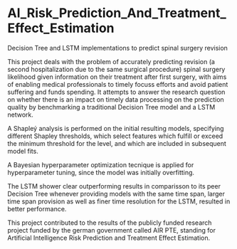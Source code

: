 # AI_Risk_Prediction_And_Treatment_Effect_Estimation
 Decision Tree and LSTM implementations to predict spinal surgery revision

 This project deals with the problem of accurately predicting revision (a second hospitalization due to the same surgical procedure) spinal surgery likelihood given information on their treatment after first surgery, with aims of enabling medical professionals to timely focuss efforts and avoid patient suffering and funds spending. It attempts to answer the research question on whether there is an impact on timely data processing on the prediction quality by benchmarking a traditional Decision Tree model and a LSTM network.  

 A Shapleý analysis is performed on the initial resulting models, specifying different Shapley thresholds, which select features which fulfill or exceed the minimum threshold for the level, and which are included in subsequent model fits. 

 A Bayesian hyperparameter optimization tecnique is applied for hyperparameter tuning, since the model was initially overfitting. 

 The LSTM shower clear outperforming results in comparisson to its peer Decision Tree whenever providing models with the same time span, larger time span provision as well as finer time resolution for the LSTM, resulted in better performance. 

 This project contributed to the results of the publicly funded research project funded by the german government called AIR PTE, standing for Artificial Intelligence Risk Prediction and Treatment Effect Estimation. 
